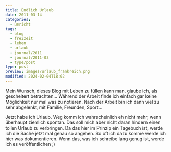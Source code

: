 ```yaml
---
title: Endlich Urlaub
date: 2011-03-14
categories:
  - Bericht
tags:
  - blog
  - freizeit
  - leben
  - urlaub
  - journal/2011
  - journal/2011-03
  - type/post
type: post
preview: images/urlaub_frankreich.png
modified: 2024-02-04T18:02
---
```


Mein Wunsch, dieses Blog mit Leben zu füllen kann man, glaube ich, als gescheitert betrachten... Während der Arbeit finde ich einfach gar keine Möglichkeit nur mal was zu notieren. Nach der Arbeit bin ich dann viel zu sehr abgelenkt, mit Familie, Freunden, Sport...

Jetzt habe ich Urlaub. Weg komm ich wahrscheinlich eh nicht mehr, wenn überhaupt ziemlich spontan. Das soll mich aber nicht daran hindern einen tollen Urlaub zu verbringen. Da das hier im Prinzip ein Tagebuch ist, werde ich die Sache jetzt mal genau so angehen. So oft ich dazu komme werde ich hier was dokumentieren. Wenn das, was ich schreibe lang genug ist, werde ich es veröffentlichen ;)
